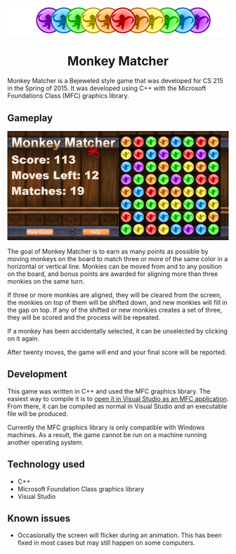 <p align="center">
    <img src="https://raw.githubusercontent.com/eBucher/monkey_matcher/master/readmeAssets/logo.png">
</p>

<h1 align="center">
  Monkey Matcher
</h1>

Monkey Matcher is a Bejeweled style game that was developed for CS 215 in the Spring of 2015. It was developed using C++ with the Microsoft Foundations Class (MFC) graphics library. 

## Gameplay

<img src="https://raw.githubusercontent.com/eBucher/monkey_matcher/master/readmeAssets/gameplay.png">

The goal of Monkey Matcher is to earn as many points as possible by moving monkeys on the board to match three or more of the same color  in a horizontal or vertical line. Monkies can be moved from and to any position on the board, and bonus points are awarded for aligning more than three monkies on the same turn.

If three or more monkies are aligned, they will be cleared from the screen, the monkies on top of them will be shifted down, and new monkies will fill in the gap on top. If any of the shifted or new monkies creates a set of three, they will be scored and the process will be repeated.

If a monkey has been accidentally selected, it can be unselected by clicking on it again.

After twenty moves, the game will end and your final score will be reported.

## Development

This game was written in C++ and used the MFC graphics library. The easiest way to compile it is to [open it in Visual Studio as an MFC application](https://msdn.microsoft.com/en-us/library/9es9d1k4.aspx). From there, it can be compiled as normal in Visual Studio and an executable file will be produced. 

Currently the MFC graphics library is only compatible with Windows machines. As a result, the game cannot be run on a machine running another operating system.

## Technology used
* C++
* Microsoft Foundation Class graphics library
* Visual Studio

## Known issues
* Occasionally the screen will flicker during an animation.  This has been fixed in most cases but may still happen on some computers.